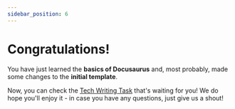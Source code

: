 ```yaml
---
sidebar_position: 6
---
```


# Congratulations!

You have just learned the **basics of Docusaurus** and, most probably, made some changes to the **initial template**.

Now, you can check the [Tech Writing Task](/Tech_Writing_Task/) that's waiting for you! We do hope you'll enjoy it - in case you have any questions, just give us a shout!
